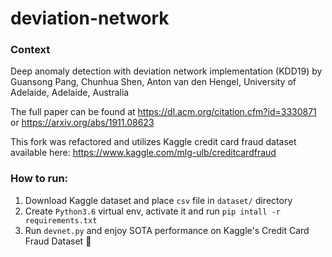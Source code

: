 # deviation-network

### Context
Deep anomaly detection with deviation network implementation (KDD19) by Guansong Pang, Chunhua Shen, Anton van den Hengel, University of Adelaide, Adelaide, Australia

The full paper can be found at https://dl.acm.org/citation.cfm?id=3330871 or https://arxiv.org/abs/1911.08623

This fork was refactored and utilizes Kaggle credit card fraud dataset available here: https://www.kaggle.com/mlg-ulb/creditcardfraud


### How to run:

1) Download Kaggle dataset and place `csv` file in `dataset/` directory
2) Create `Python3.6` virtual env, activate it and run `pip intall -r requirements.txt`
3) Run `devnet.py` and enjoy SOTA performance on Kaggle's Credit Card Fraud Dataset :poop:


